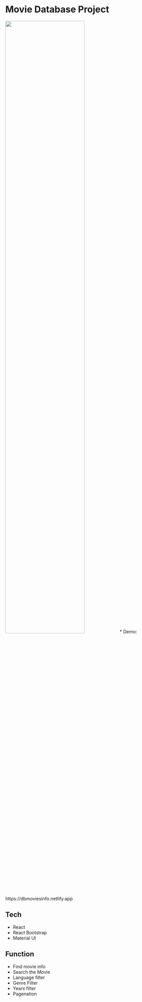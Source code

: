 # Movie Database Project
<img width='70%' src="https://github.com/legowen/Portfolio/blob/main/img/dbmoviesinfo.png?raw=true"/>
* Demo: https://dbmoviesinfo.netlify.app

## Tech
* React
* React Bootstrap
* Material UI

## Function
* Find movie info
* Search the Movie
* Language filter
* Genre Filter
* Years filter
* Pagenation

